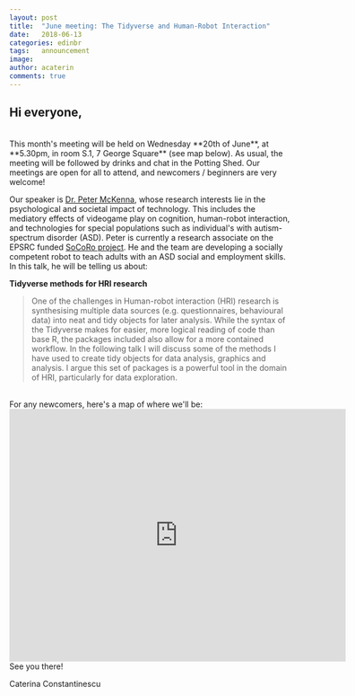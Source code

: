 ```yaml
---
layout: post
title:  "June meeting: The Tidyverse and Human-Robot Interaction"
date:   2018-06-13
categories: edinbr
tags:   announcement
image:
author: acaterin
comments: true
---
```





## Hi everyone,
<br/>
This month's meeting will be held on Wednesday **20th of June**, at **5.30pm, in room S.1, 7 George Square** (see map below). As usual, the meeting will be followed by drinks and chat in the Potting Shed. Our meetings are open for all to attend, and newcomers / beginners are very welcome!

Our speaker is [Dr. Peter McKenna](https://psych.hw.ac.uk/people/f-m/dr-peter-mckenna.html), whose research interests lie in the psychological and societal impact of technology. This includes the mediatory effects of videogame play on cognition, human-robot interaction, and technologies for special populations such as individual's with autism-spectrum disorder (ASD). Peter is currently a research associate on the EPSRC funded [SoCoRo project](http://www.socoro.net). He and the team are developing a socially competent robot to teach adults with an ASD social and employment skills. In this talk, he will be telling us about:

**Tidyverse methods for HRI research**<br/>

>One of the challenges in Human-robot interaction (HRI) research is synthesising multiple data sources (e.g. questionnaires, behavioural data) into neat and tidy objects for later analysis. While the syntax of the Tidyverse makes for easier, more logical reading of code than base R, the packages included also allow for a more contained workflow. In the following talk I will discuss some of the methods I have used to create tidy objects for data analysis, graphics and analysis. I argue this set of packages is a powerful tool in the domain of HRI, particularly for data exploration.





<br>
For any newcomers, here's a map of where we'll be:

<iframe src="https://www.google.com/maps/embed?pb=!1m18!1m12!1m3!1d2234.282340443238!2d-3.1908346839617403!3d55.94447818465967!2m3!1f0!2f0!3f0!3m2!1i1024!2i768!4f13.1!3m3!1m2!1s0x4887c7836463bd8d%3A0x94b177473107b73!2sDepartment+of+Psychology%2C+The+University+of+Edinburgh!5e0!3m2!1sen!2suk!4v1528927497390" width="600" height="450" frameborder="0" style="border:0" allowfullscreen></iframe>

<br>
See you there!

Caterina Constantinescu
